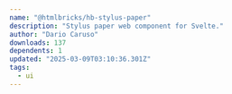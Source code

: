 ```yaml
---
name: "@htmlbricks/hb-stylus-paper"
description: "Stylus paper web component for Svelte."
author: "Dario Caruso"
downloads: 137
dependents: 1
updated: "2025-03-09T03:10:36.301Z"
tags: 
  - ui
---
```

